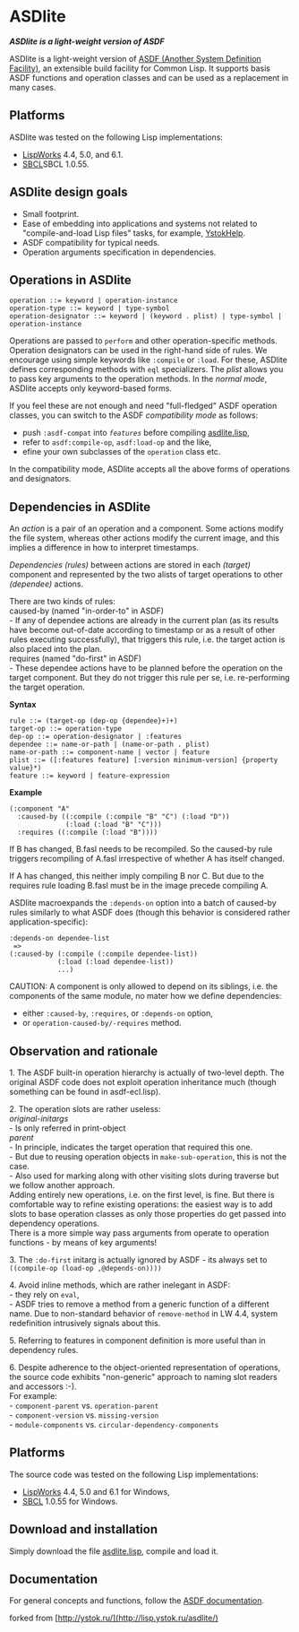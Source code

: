# ASDlite
<b><i>ASDlite is a light-weight version of ASDF</i></b>


ASDlite is a light-weight version of [ASDF (Another System Definition Facility)](http://common-lisp.net/project/asdf/), an extensible build facility for Common Lisp. It supports basis ASDF functions and operation classes and can be used as a replacement in many cases.

Platforms
---------

ASDlite was tested on the following Lisp implementations:
* [LispWorks](http://www.lispworks.com/) 4.4, 5.0, and 6.1.
* [SBCL](http://www.sbcl.org/)SBCL 1.0.55.

ASDlite design goals
--------------------

* Small footprint.
* Ease of embedding into applications and systems not related to "compile-and-load Lisp files" tasks, for example, [YstokHelp](http://lisp.ystok.ru/yhelp/).
* ASDF compatibility for typical needs.
* Operation arguments specification in dependencies.

Operations in ASDlite
---------------------   

    operation ::= keyword | operation-instance
    operation-type ::= keyword | type-symbol
    operation-designator ::= keyword | (keyword . plist) | type-symbol | operation-instance
    
Operations are passed to <code>perform</code> and other operation-specific methods. Operation designators can be used in the right-hand side of rules.
We encourage using simple keywords like <code>:compile</code> or <code>:load</code>. For these, ASDlite defines corresponding methods with <code>eql</code> specializers.
The <i>plist</i> allows you to pass key arguments to the operation methods. In the <i>normal mode</i>, ASDlite accepts only keyword-based forms.

If you feel these are not enough and need "full-fledged" ASDF operation classes, you can switch to the ASDF <i>compatibility mode</i> as follows:
* push <code>:asdf-compat</code> into <code>*features*</code> before compiling [asdlite.lisp](https://github.com/RN-S1/ASDlite/blob/master/asdlite.lisp),
* refer to <code>asdf:compile-op</code>, <code>asdf:load-op</code> and the like,
* efine your own subclasses of the <code>operation</code> class etc.

In the compatibility mode, ASDlite accepts all the above forms of operations and designators.

Dependencies in ASDlite
---------------------

An <i>action</i> is a pair of an operation and a component. Some actions modify the file system, whereas other actions modify the current image, and this implies a difference in how to interpret timestamps.

<i>Dependencies (rules)</i> between actions are stored in each <i>(target)</i> component and represented by the two alists of target operations to other <i>(dependee)</i> actions.

<p>There are two kinds of rules:<br>
caused-by (named "in-order-to" in ASDF)<br>
- If any of dependee actions are already in the current plan (as its results have become out-of-date according to timestamp or as a result of other rules executing successfully), that triggers this rule, i.e. the target action is also placed into the plan.<br>
requires (named "do-first" in ASDF)<br>
- These dependee actions have to be planned before the operation on the target component. But they do not trigger this rule per se, i.e. re-performing the target operation.</p>

<b>Syntax</b>

    rule ::= (target-op (dep-op {dependee}+)+)
    target-op ::= operation-type
    dep-op ::= operation-designator | :features
    dependee ::= name-or-path | (name-or-path . plist)
    name-or-path ::= component-name | vector | feature
    plist ::= ([:features feature] [:version minimum-version] {property value}*)
    feature ::= keyword | feature-expression

<b>Example</b>

    (:component "A"
      :caused-by ((:compile (:compile "B" "C") (:load "D"))
                  (:load (:load "B" "C")))
      :requires ((:compile (:load "B"))))

If B has changed, B.fasl needs to be recompiled. So the caused-by rule triggers recompiling of A.fasl irrespective of whether A has itself changed.

If A has changed, this neither imply compiling B nor C. But due to the requires rule loading B.fasl must be in the image precede compiling A.

ASDlite macroexpands the <code>:depends-on</code> option into a batch of caused-by rules similarly to what ASDF does (though this behavior is considered rather application-specific):

    :depends-on dependee-list 
     =>
    (:caused-by (:compile (:compile dependee-list))
                (:load (:load dependee-list))
                ...)

CAUTION: A component is only allowed to depend on its siblings, i.e. the components of the same module, no mater how we define dependencies:
* either <code>:caused-by</code>, <code>:requires</code>, or <code>:depends-on</code> option,
* or <code>operation-caused-by/-requires</code> method.

Observation and rationale
-------------------------

<p>1. The ASDF built-in operation hierarchy is actually of two-level depth. The original ASDF code does not exploit operation inheritance much (though something can be found in asdf-ecl.lisp).</p>
<p>2. The operation slots are rather useless:<br>
<i>original-initargs</i><br>
- Is only referred in print-object<br>
<i>parent</i><br>
- In principle, indicates the target operation that required this one.<br>
- But due to reusing operation objects in <code>make-sub-operation</code>, this is not the case.<br>
- Also used for marking along with other visiting slots during traverse but we follow another approach.<br>
Adding entirely new operations, i.e. on the first level, is fine. But there is comfortable way to refine existing operations: the easiest way is to add slots to base operation classes as only those properties do get passed into dependency operations.<br>
There is a more simple way pass arguments from operate to operation functions - by means of key arguments!</p>
<p>3. The <code>:do-first</code> initarg is actually ignored by ASDF - its always set to<br>
<code>((compile-op (load-op ,@depends-on))))</code></p>
<p>4. Avoid inline methods, which are rather inelegant in ASDF:<br>
- they rely on <code>eval</code>,<br>
- ASDF tries to remove a method from a generic function of a different name. Due to non-standard behavior of <code>remove-method</code> in LW 4.4, system redefinition intrusively signals about this.<br></p>
<p>5. Referring to features in component definition is more useful than in dependency rules.<p>
<p>6. Despite adherence to the object-oriented representation of operations, the source code exhibits "non-generic" approach to naming slot readers and accessors :-).<br>
For example:<br>
     - <code>component-parent</code> vs. <code>operation-parent</code><br>
     - <code>component-version</code> vs. <code>missing-version</code><br>
     - <code>module-components</code> vs. <code>circular-dependency-components</code></p>

Platforms
---------

The source code was tested on the following Lisp implementations:
* [LispWorks](http://www.lispworks.com/) 4.4, 5.0 and 6.1 for Windows,
* [SBCL](http://www.sbcl.org/) 1.0.55 for Windows.

Download and installation
-------------------------

Simply download the file [asdlite.lisp](https://github.com/RN-S1/ASDlite/blob/master/asdlite.lisp), compile and load it.

Documentation
--------------

For general concepts and functions, follow the [ASDF documentation](http://common-lisp.net/project/asdf/#documentation).


forked from
[http://ystok.ru/](http://lisp.ystok.ru/asdlite/)
